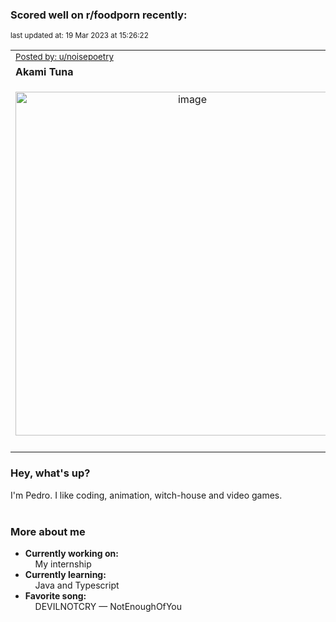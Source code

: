 ### Scored well on r/foodporn recently:

<p align="left"><sub>last updated at: 19 Mar 2023 at 15:26:22</sub></p>

|   |
| --- |
| <sub>[Posted by: u/noisepoetry][source]</sub> |
| **Akami Tuna** | 
|<p align="center"> <img alt="image" src="https://i.redd.it/zdioclrmvcoa1.jpg" width="550" /> </p>|
|   |

### Hey, what's up?

I'm Pedro. I like coding, animation, witch-house and video games.<br><br>

### More about me
- **Currently working on:**  
&nbsp;&nbsp;&nbsp;&nbsp;My internship
- **Currently learning:**  
&nbsp;&nbsp;&nbsp;&nbsp;Java and Typescript
- **Favorite song:**  
&nbsp;&nbsp;&nbsp;&nbsp;DEVILNOTCRY — NotEnoughOfYou<br><br>

  



  
  
  
[linkedin]: https://linkedin.com/in/pedro-h-r-gomes-8a487b14a/
[gmail]: mailto:pilique11@gmail.com
[source]: https://reddit.com/r/FoodPorn/comments/11tto1o/akami_tuna/
[redditAPI]: https://www.reddit.com/dev/api/